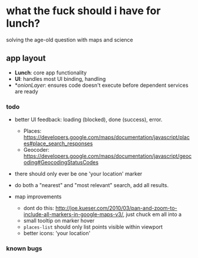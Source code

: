 # what the fuck should i have for lunch?
solving the age-old question with maps and science

## app layout
- **Lunch**: core app functionality
- **UI**: handles most UI binding, handling
- **onionLayer*: ensures code doesn't execute before dependent services are ready

### todo
- better UI feedback: loading (blocked), done (success), error.
  - Places: <https://developers.google.com/maps/documentation/javascript/places#place_search_responses>
  - Geocoder: <https://developers.google.com/maps/documentation/javascript/geocoding#GeocodingStatusCodes>
- there should only ever be one 'your location' marker
- do both a "nearest" and "most relevant" search, add all results.

- map improvements
  - dont do this: <http://joe.kueser.com/2010/03/pan-and-zoom-to-include-all-markers-in-google-maps-v3/>, just chuck em all into a 
  - small tooltip on marker hover
  - `places-list` should only list points visible within viewport
  - better icons: 'your location'

### known bugs
